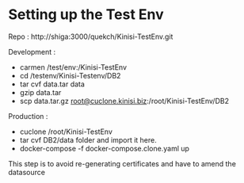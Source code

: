 


#  Setting up the Test Env


Repo : http://shiga:3000/quekch/Kinisi-TestEnv.git

Development :

- carmen /test/env:/Kinisi-TestEnv
- cd /testenv/Kinisi-Testenv/DB2
- tar cvf data.tar data
- gzip data.tar
- scp data.tar.gz root@cuclone.kinisi.biz:/root/Kinisi-TestEnv/DB2

Production :

- cuclone /root/Kinisi-TestEnv
- tar cvf DB2/data folder and import it here.
- docker-compose -f docker-compose.clone.yaml up


This step is to avoid re-generating certificates and have to amend the datasource

